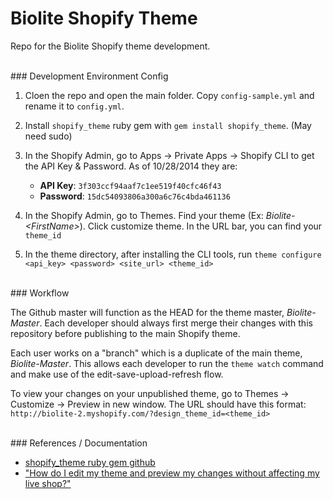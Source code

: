Biolite Shopify Theme
======================
Repo for the Biolite Shopify theme development.


<br>
### Development Environment Config


1. Cloen the repo and open the main folder. Copy `config-sample.yml` and rename it to `config.yml`. 

2. Install `shopify_theme` ruby gem with `gem install shopify_theme`. (May need sudo)

3. In the Shopify Admin, go to Apps -> Private Apps -> Shopify CLI to get the API Key & Password. As of 10/28/2014 they are:
    * **API Key**: `3f303ccf94aaf7c1ee519f40cfc46f43`
    * **Password**: `15dc54093806a300a6c76c4bda461136`

4. In the Shopify Admin, go to Themes. Find your theme (Ex: *Biolite-&lt;FirstName&gt;*). Click customize theme. In the URL bar, you can find your `theme_id`

5. In the theme directory, after installing the CLI tools, run `theme configure <api_key> <password> <site_url> <theme_id>`


<br>
### Workflow

The Github master will function as the HEAD for the theme master, *Biolite-Master*. Each developer should always first merge their changes with this repository before publishing to the main Shopify theme.

Each user works on a "branch" which is a duplicate of the main theme, *Biolite-Master*. This allows each developer to run the `theme watch` command and make use of the edit-save-upload-refresh flow.

To view your changes on your unpublished theme, go to Themes -> Customize -> Preview in new window. The URL should have this format: `http://biolite-2.myshopify.com/?design_theme_id=<theme_id>`




<br>
### References / Documentation

* [shopify_theme ruby gem github](https://github.com/Shopify/shopify_theme)
* ["How do I edit my theme and preview my changes without affecting my live shop?"](http://docs.shopify.com/support/your-website/themes/how-do-i-edit-my-theme-and-preview-my-changes-without-affecting-my-live-shop)